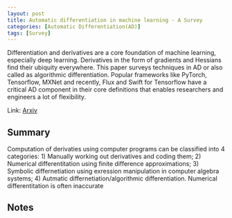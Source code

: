 ```yaml
---
layout: post
title: Automatic differentiation in machine learning - A Survey 
categories: [Automatic Differentiation(AD)]
tags: [Survey]
---
```


Differentiation and derivatives are a core foundation of machine learning, especially deep learning. Derivatives in the form of gradients and Hessians find their ubiquity everywhere. This paper surveys techniques in AD or also called as algorithmic differentiation. Popular frameworks like PyTorch, Tensorflow, MXNet and recently, Flux and Swift for Tensorflow have a critical AD component in their core definitions that enables researchers and engineers a lot of flexibility.   

Link: [Arxiv](https://arxiv.org/pdf/1502.05767.pdf)
<!--end_excerpt-->
## Summary
Computation of derivaties using computer programs can be classified into 4 categories: 1) Manually working out derivatives and coding them; 2) Numerical differentitation using finite difference approximations; 3) Symbolic differnetiation using exression manipulation in computer algebra systems; 4) Autmatic differnetiation/algorithmic differentiation. Numerical differentitation is often inaccurate  

## Notes
